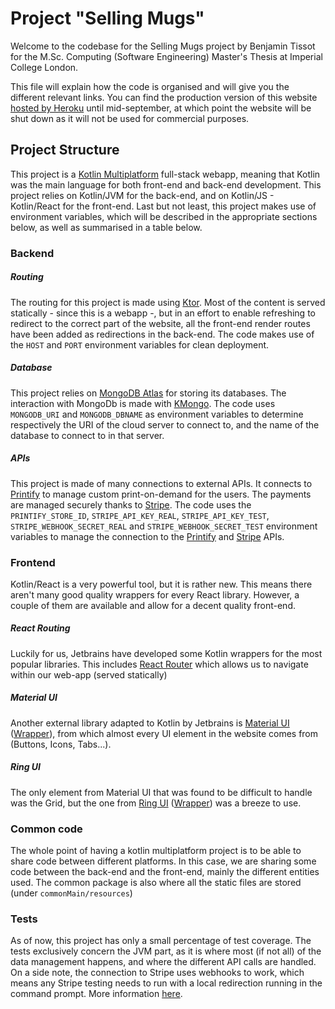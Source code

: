 # Project "Selling Mugs"

Welcome to the codebase for the Selling Mugs project by Benjamin Tissot for the M.Sc. Computing (Software Engineering) Master's Thesis at Imperial College London.

This file will explain how the code is organised and will give you the different relevant links. You can find the production version of this website [hosted by Heroku](https://selling-mugs-f3318fd8d6c6.herokuapp.com/) until mid-september, at which point the website will be shut down as it will not be used for commercial purposes.

## Project Structure

This project is a [Kotlin Multiplatform](https://kotlinlang.org/docs/multiplatform-get-started.html) full-stack webapp, meaning that Kotlin was the main language for both front-end and back-end development. This project relies on Kotlin/JVM for the back-end, and on Kotlin/JS - Kotlin/React for the front-end. Last but not least, this project makes use of environment variables, which will be described in the appropriate sections below, as well as summarised in a table below.

### Backend
##### Routing
The routing for this project is made using [Ktor](https://ktor.io/docs/welcome.html). Most of the content is served statically - since this is a webapp -, but in an effort to enable refreshing to redirect to the correct part of the website, all the front-end render routes have been added as redirections in the back-end.
The code makes use of the `HOST` and `PORT` environment variables for clean deployment.

##### Database
This project relies on [MongoDB Atlas](https://www.mongodb.com/atlas/database) for storing its databases. The interaction with MongoDb is made with [KMongo](https://litote.org/kmongo/).
The code uses `MONGODB_URI` and `MONGODB_DBNAME` as environment variables to determine respectively the URI of the cloud server to connect to, and the name of the database to connect to in that server.

##### APIs
This project is made of many connections to external APIs. It connects to [Printify](https://printify.com/) to manage custom print-on-demand for the users. The payments are managed securely thanks to [Stripe](https://stripe.com/en-gb).
The code uses the `PRINTIFY_STORE_ID`, `STRIPE_API_KEY_REAL`, `STRIPE_API_KEY_TEST`, `STRIPE_WEBHOOK_SECRET_REAL` and `STRIPE_WEBHOOK_SECRET_TEST` environment variables to manage the connection to the [Printify](https://printify.com/) and [Stripe](https://stripe.com/en-gb) APIs.


### Frontend

Kotlin/React is a very powerful tool, but it is rather new. This means there aren't many good quality wrappers for every React library. However, a couple of them are available and allow for a decent quality front-end.

##### React Routing
Luckily for us, Jetbrains have developed some Kotlin wrappers for the most popular libraries. This includes [React Router](https://github.com/JetBrains/kotlin-wrappers/tree/master/kotlin-react-router-dom) which allows us to navigate within our web-app (served statically)

##### Material UI
Another external library adapted to Kotlin by Jetbrains is [Material UI](https://mui.com/material-ui/getting-started/) ([Wrapper](https://github.com/JetBrains/kotlin-wrappers/tree/master/kotlin-mui)), from which almost every UI element in the website comes from (Buttons, Icons, Tabs...).

##### Ring UI
The only element from Material UI that was found to be difficult to handle was the Grid, but the one from [Ring UI](https://github.com/JetBrains/ring-ui) ([Wrapper](https://github.com/JetBrains/kotlin-wrappers/tree/master/kotlin-ring-ui)) was a breeze to use.


### Common code

The whole point of having a kotlin multiplatform project is to be able to share code between different platforms. In this case, we are sharing some code between the back-end and the front-end, mainly the different entities used.
The common package is also where all the static files are stored (under `commonMain/resources`)


### Tests
As of now, this project has only a small percentage of test coverage. The tests exclusively concern the JVM part, as it is where most (if not all) of the data management happens, and where the different API calls are handled.
On a side note, the connection to Stripe uses webhooks to work, which means any Stripe testing needs to run with a local redirection running in the command prompt. More information [here](https://stripe.com/docs/webhooks/test).
